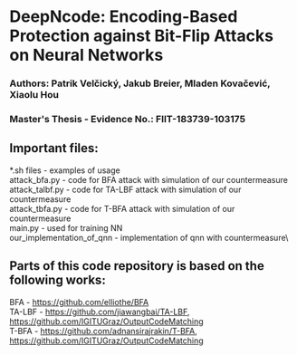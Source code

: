 # DeepNcode: Encoding-Based Protection against Bit-Flip Attacks on Neural Networks
### Authors: Patrik Velčický, Jakub Breier, Mladen Kovačević, Xiaolu Hou
### Master's Thesis - Evidence No.: FIIT-183739-103175

## Important files:
*.sh files - examples of usage\
attack_bfa.py - code for BFA attack with simulation of our countermeasure\
attack_talbf.py - code for TA-LBF attack with simulation of our countermeasure\
attack_tbfa.py - code for T-BFA attack with simulation of our countermeasure\
main.py - used for training NN\
our_implementation_of_qnn - implementation of qnn with countermeasure\

## Parts of this code repository is based on the following works:
BFA - https://github.com/elliothe/BFA \
TA-LBF - https://github.com/jiawangbai/TA-LBF, https://github.com/IGITUGraz/OutputCodeMatching \
T-BFA - https://github.com/adnansirajrakin/T-BFA, https://github.com/IGITUGraz/OutputCodeMatching
